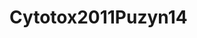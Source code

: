 # Cytotox2011Puzyn14
<a name="material" />
<script type="application/ld+json">

  {
    "@context": "https://schema.org/",
    "@type": "ChemicalSubstance",
    "http://purl.org/dc/terms/conformsTo":
      {
        "@type": "CreativeWork",
        "@id": "https://bioschemas.org/profiles/ChemicalSubstance/0.4-RELEASE/"
      },
    "@id": "https://egonw.github.io/nanowiki/nanowiki14.html#material",
    "name": "Cytotox2011Puzyn14",
    "sameAs: "http://127.0.0.1/mediawiki/index.php/Special:URIResolver/Cytotox2011Puzyn14"
  }
</script>

